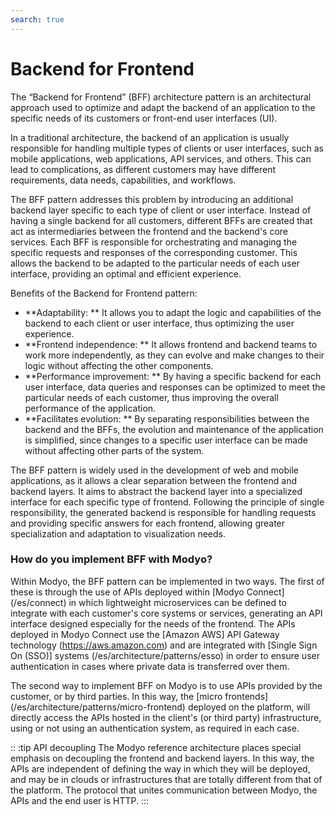 ```yaml
---
search: true
---
```


# Backend for Frontend

The “Backend for Frontend” (BFF) architecture pattern is an architectural approach used to optimize and adapt the backend of an application to the specific needs of its customers or front-end user interfaces (UI).

In a traditional architecture, the backend of an application is usually responsible for handling multiple types of clients or user interfaces, such as mobile applications, web applications, API services, and others. This can lead to complications, as different customers may have different requirements, data needs, capabilities, and workflows.

The BFF pattern addresses this problem by introducing an additional backend layer specific to each type of client or user interface. Instead of having a single backend for all customers, different BFFs are created that act as intermediaries between the frontend and the backend's core services. Each BFF is responsible for orchestrating and managing the specific requests and responses of the corresponding customer. This allows the backend to be adapted to the particular needs of each user interface, providing an optimal and efficient experience.

Benefits of the Backend for Frontend pattern:

- **Adaptability: ** It allows you to adapt the logic and capabilities of the backend to each client or user interface, thus optimizing the user experience.
- **Frontend independence: ** It allows frontend and backend teams to work more independently, as they can evolve and make changes to their logic without affecting the other components.
- **Performance improvement: ** By having a specific backend for each user interface, data queries and responses can be optimized to meet the particular needs of each customer, thus improving the overall performance of the application.
- **Facilitates evolution: ** By separating responsibilities between the backend and the BFFs, the evolution and maintenance of the application is simplified, since changes to a specific user interface can be made without affecting other parts of the system.

The BFF pattern is widely used in the development of web and mobile applications, as it allows a clear separation between the frontend and backend layers. It aims to abstract the backend layer into a specialized interface for each specific type of frontend. Following the principle of single responsibility, the generated backend is responsible for handling requests and providing specific answers for each frontend, allowing greater specialization and adaptation to visualization needs.


### How do you implement BFF with Modyo?

Within Modyo, the BFF pattern can be implemented in two ways. The first of these is through the use of APIs deployed within [Modyo Connect] (/es/connect) in which lightweight microservices can be defined to integrate with each customer's core systems or services, generating an API interface designed especially for the needs of the frontend. The APIs deployed in Modyo Connect use the [Amazon AWS] API Gateway technology (https://aws.amazon.com) and are integrated with [Single Sign On (SSO)] systems (/es/architecture/patterns/esso) in order to ensure user authentication in cases where private data is transferred over them.

The second way to implement BFF on Modyo is to use APIs provided by the customer, or by third parties. In this way, the [micro frontends] (/es/architecture/patterns/micro-frontend) deployed on the platform, will directly access the APIs hosted in the client's (or third party) infrastructure, using or not using an authentication system, as required in each case.

:: :tip API decoupling
The Modyo reference architecture places special emphasis on decoupling the frontend and backend layers. In this way, the APIs are independent of defining the way in which they will be deployed, and may be in clouds or infrastructures that are totally different from that of the platform. The protocol that unites communication between Modyo, the APIs and the end user is HTTP.
:::


